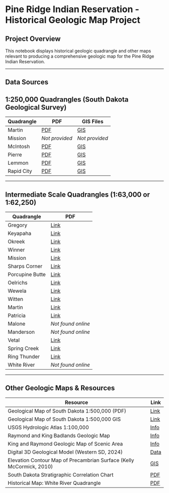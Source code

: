 # Pine Ridge Indian Reservation - Historical Geologic Map Project

## Project Overview
This notebook displays historical geologic quadrangle and other maps relevant to producing a comprehensive geologic map for the Pine Ridge Indian Reservation.

---
## Data Sources

## 1:250,000 Quadrangles (South Dakota Geological Survey)

| Quadrangle | PDF | GIS Files |
|------------|-----|-----------|
| Martin | [PDF](https://sddenr.net/pubs/pdf/GQ250K-2_2020.pdf) | [GIS](https://sddenr.net/pubs/gisfiles/GQ250K/GQ250K-2_2020.zip) |
| Mission | *Not provided* | *Not provided* |
| McIntosh | [PDF](https://sddenr.net/pubs/pdf/GQ250K-3_2022.pdf) | [GIS](https://sddenr.net/pubs/gisfiles/GQ250K/GQ250K-3_2022.zip) |
| Pierre | [PDF](https://sddenr.net/pubs/pdf/GQ250K-5_2025.pdf) | [GIS](https://sddenr.net/pubs/gisfiles/GQ250K-5_2025.zip) |
| Lemmon | [PDF](https://sddenr.net/pubs/pdf/GQ250K-1_2011.pdf) | [GIS](https://sddenr.net/pubs/gisfiles/GQ250K/GQ250K-1_2011.zip) |
| Rapid City | [PDF](https://sddenr.net/pubs/pdf/GQ250K-4_2023.pdf) | [GIS](https://sddenr.net/pubs/gisfiles/GQ250K/GQ250K-4_2023.zip) |

---

## Intermediate Scale Quadrangles (1:63,000 or 1:62,250)

| Quadrangle | PDF |
|------------|-----|
| Gregory | [Link](https://sddenr.net/pubs/pdf/GQ62K-066.pdf) |
| Keyapaha | [Link](https://sddenr.net/pubs/pdf/GQ62K-069.pdf) |
| Okreek | [Link](https://sddenr.net/pubs/pdf/GQ62K-082.pdf) |
| Winner | [Link](https://sddenr.net/pubs/pdf/GQ62K-094.pdf) |
| Mission | [Link](https://sddenr.net/pubs/pdf/GQ62K-100.pdf) |
| Sharps Corner | [Link](https://sddenr.net/pubs/pdf/GQ62K-101.pdf) |
| Porcupine Butte | [Link](https://sddenr.net/pubs/pdf/GQ62K-104.pdf) |
| Oelrichs | [Link](https://sddenr.net/pubs/pdf/GQ62K-109.pdf) |
| Wewela | [Link](https://sddenr.net/pubs/pdf/GQ62K-073.pdf) |
| Witten | [Link](https://sddenr.net/pubs/pdf/GQ62K-075.pdf) |
| Martin | [Link](https://sddenr.net/pubs/pdf/GQ62K-080.pdf) |
| Patricia | [Link](https://sddenr.net/pubs/pdf/GQ62K-088.pdf) |
| Malone | *Not found online* |
| Manderson | *Not found online* |
| Vetal | [Link](https://sddenr.net/pubs/pdf/GQ62K-097.pdf) |
| Spring Creek | [Link](https://sddenr.net/pubs/pdf/GQ62K-092.pdf) |
| Ring Thunder | [Link](https://sddenr.net/pubs/pdf/GQ62K-089.pdf) |
| White River | *Not found online* |

---

## Other Geologic Maps & Resources

| Resource | Link |
|----------|------|
| Geological Map of South Dakota 1:500,000 (PDF) | [Link](https://www.sdgs.usd.edu/pubs/pdf/G-10.pdf) |
| Geological Map of South Dakota 1:500,000 GIS | [Link](https://sddenr.net/pubs/gisfiles/G-10.zip) |
| USGS Hydrologic Atlas 1:100,000 | [Info](https://pubs.usgs.gov/publication/ha743) |
| Raymond and King Badlands Geologic Map | [Info](https://pubs.usgs.gov/publication/i934) |
| King and Raymond Geologic Map of Scenic Area | [Info](https://pubs.usgs.gov/publication/i662) |
| Digital 3D Geological Model (Western SD, 2024) | [Data](https://www.sciencebase.gov/catalog/item/642c5a73d34ee8d4add22046) |
| Elevation Contour Map of Precambrian Surface (Kelly McCormick, 2010) | [GIS](https://sddenr.net/pubs/gisfiles/G-11.zip) |
| South Dakota Stratigraphic Correlation Chart | [PDF](https://sddenr.net/pubs/pdf/OGI-03.pdf) |
| Historical Map: White River Quadrangle | [PDF](https://sddenr.net/pubs/pdf/GQ62K-062.pdf) |



